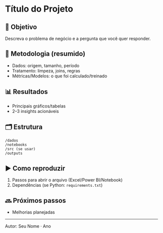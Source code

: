 # Título do Projeto

## 🎯 Objetivo
Descreva o problema de negócio e a pergunta que você quer responder.

## 🧠 Metodologia (resumido)
- Dados: origem, tamanho, período
- Tratamento: limpeza, joins, regras
- Métricas/Modelos: o que foi calculado/treinado

## 📊 Resultados
- Principais gráficos/tabelas
- 2–3 insights acionáveis

## 🗂️ Estrutura
```
/dados
/notebooks
/src (se usar)
/outputs
```

## ▶️ Como reproduzir
1. Passos para abrir o arquivo (Excel/Power BI/Notebook)
2. Dependências (se Python: `requirements.txt`)

## 🔜 Próximos passos
- Melhorias planejadas

---
Autor: Seu Nome · Ano